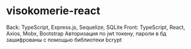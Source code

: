 # visokomerie-react

Back: TypeScript, Express.js, Sequelize, SQLite
Front: TypeScript, React, Axios, Mobx, Bootstrap
Авторизация по jwt токену, пароли в бд зашифрованы с помощью библиотеки bcrypt
